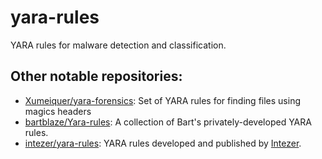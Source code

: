 # yara-rules
 
YARA rules for malware detection and classification.


## Other notable repositories:

- [Xumeiquer/yara-forensics](https://github.com/Xumeiquer/yara-forensics): Set of YARA rules for finding files using magics headers
- [bartblaze/Yara-rules](https://github.com/bartblaze/yara-rules): A collection of Bart's privately-developed YARA rules.
- [intezer/yara-rules](https://github.com/intezer/yara-rules): YARA rules developed and published by [Intezer](https://www.intezer.com/).
